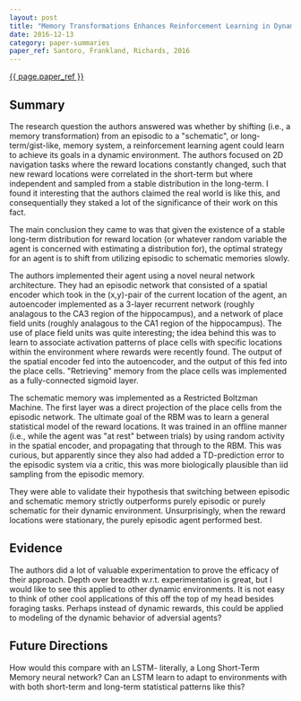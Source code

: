 ```yaml
---
layout: post
title: "Memory Transformations Enhances Reinforcement Learning in Dynamic Environments"
date: 2016-12-13
category: paper-summaries
paper_ref: Santoro, Frankland, Richards, 2016
---
```


[{{ page.paper_ref }}](http://www.jneurosci.org/content/36/48/12228.full)

## Summary

The research question the authors answered was whether by shifting (i.e., a memory transformation) from an episodic to a "schematic", or long-term/gist-like, memory system, a reinforcement learning agent could learn to achieve its goals in a dynamic environment. The authors focused on 2D navigation tasks where the reward locations constantly changed, such that new reward locations were correlated in the short-term but where independent and sampled from a stable distribution in the long-term. I found it interesting that the authors claimed the real world is like this, and consequentially they staked a lot of the significance of their work on this fact. 

The main conclusion they came to was that given the existence of a stable long-term distribution for reward location (or whatever random variable the agent is concerned with estimating a distribution for), the optimal strategy for an agent is to shift from utilizing episodic to schematic memories slowly. 

The authors implemented their agent using a novel neural network architecture. They had an episodic network that consisted of a spatial encoder which took in the (x,y)-pair of the current location of the agent, an autoencoder implemented as a 3-layer recurrent network (roughly analagous to the CA3 region of the hippocampus), and a network of place field units (roughly analagous to the CA1 region of the hippocampus). The use of place field units was quite interesting; the idea behind this was to learn to associate activation patterns of place cells with specific locations within the environment where rewards were recently found. The output of the spatial encoder fed into the autoencoder, and the output of this fed into the place cells. "Retrieving" memory from the place cells was implemented as a fully-connected sigmoid layer.

The schematic memory was implemented as a Restricted Boltzman Machine. The first layer was a direct projection of the place cells from the episodic network. The ultimate goal of the RBM was to learn a general statistical model of the reward locations. It was trained in an offline manner (i.e., while the agent was "at rest" between trials) by using random activity in the spatial encoder, and propagating that through to the RBM. This was curious, but apparently since they also had added a TD-prediction error to the episodic system via a critic, this was more biologically plausible than iid sampling from the episodic memory. 

They were able to validate their hypothesis that switching between episodic and schematic memory strictly outperforms purely episodic or purely schematic for their dynamic environment. Unsurprisingly, when the reward locations were stationary, the purely episodic agent performed best.

## Evidence 

The authors did a lot of valuable experimentation to prove the efficacy of their approach. Depth over breadth w.r.t. experimentation is great, but I would like to see this applied to other dynamic environments. It is not easy to think of other cool applications of this off the top of my head besides foraging tasks. Perhaps instead of dynamic rewards, this could be applied to modeling of the dynamic behavior of adversial agents? 
 

## Future Directions

How would this compare with an LSTM- literally, a Long Short-Term Memory neural network? Can an LSTM learn to adapt to environments with with both short-term and long-term statistical patterns like this? 